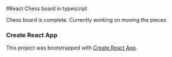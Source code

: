 
#React Chess board in typescript

Chess board is complete.
Currently working on moving the pieces


### Create React App

This project was bootstrapped with [Create React App](https://github.com/facebook/create-react-app).

